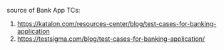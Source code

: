 source of Bank App TCs:
  1. https://katalon.com/resources-center/blog/test-cases-for-banking-application
  2. https://testsigma.com/blog/test-cases-for-banking-application/
